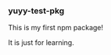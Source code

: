 <!--
 * @Author: jinbinrong 2279006005@qq.com
 * @Date: 2023-07-06 11:02:45
 * @LastEditors: jinbinrong 2279006005@qq.com
 * @LastEditTime: 2023-07-06 11:06:58
 * @FilePath: \form-validate\README.md
 * @Description: 这是默认设置,请设置`customMade`, 打开koroFileHeader查看配置 进行设置: https://github.com/OBKoro1/koro1FileHeader/wiki/%E9%85%8D%E7%BD%AE
-->
### yuyy-test-pkg

This is my first npm package!

It is just for learning.